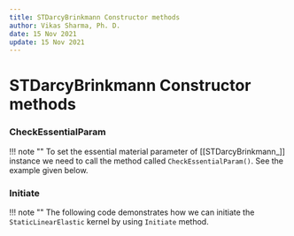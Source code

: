 ```yaml
---
title: STDarcyBrinkmann Constructor methods
author: Vikas Sharma, Ph. D.
date: 15 Nov 2021
update: 15 Nov 2021
---
```


# STDarcyBrinkmann Constructor methods

### CheckEssentialParam

!!! note ""
To set the essential material parameter of [[STDarcyBrinkmann_]] instance we need to call the method called `CheckEssentialParam()`. See the example given below.

### Initiate

!!! note ""
The following code demonstrates how we can initiate the `StaticLinearElastic` kernel by using `Initiate` method.
